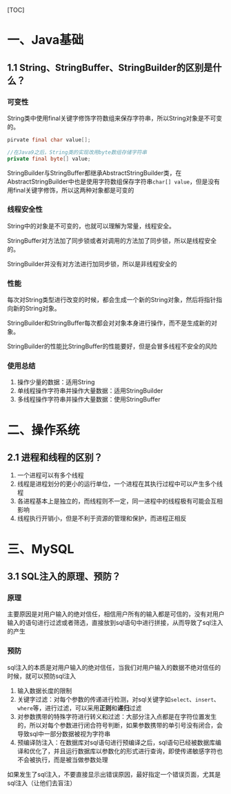 [TOC]

# 一、Java基础

## 1.1 String、StringBuffer、StringBuilder的区别是什么？

### 可变性

String类中使用final关键字修饰字符数组来保存字符串，所以String对象是不可变的。

```java
pirvate final char value[];

//在Java9之后，String类的实现改用byte数组存储字符串
private final byte[] value;
```

StringBuilder与StringBuffer都继承AbstractStringBuilder类，在AbstractStringBuilder中也是使用字符数组保存字符串`char[] value`，但是没有用final关键字修饰，所以这两种对象都是可变的

### 线程安全性

String中的对象是不可变的，也就可以理解为常量，线程安全。

StringBuffer对方法加了同步锁或者对调用的方法加了同步锁，所以是线程安全的。

StringBuilder并没有对方法进行加同步锁，所以是非线程安全的

### 性能

每次对String类型进行改变的时候，都会生成一个新的String对象，然后将指针指向新的String对象。

StringBuilder和StringBuffer每次都会对对象本身进行操作，而不是生成新的对象。

StringBuilder的性能比StringBuffer的性能要好，但是会冒多线程不安全的风险

###  使用总结

1. 操作少量的数据：适用String
2. 单线程操作字符串并操作大量数据：适用StringBuilder
3. 多线程操作字符串并操作大量数据：使用StringBuffer

# 二、操作系统

## 2.1 进程和线程的区别？

1. 一个进程可以有多个线程
2. 线程是进程划分的更小的运行单位，一个进程在其执行过程中可以产生多个线程
3. 各进程基本上是独立的，而线程则不一定，同一进程中的线程极有可能会互相影响
4. 线程执行开销小，但是不利于资源的管理和保护，而进程正相反

# 三、MySQL

## 3.1 SQL注入的原理、预防？

### 原理

主要原因是对用户输入的绝对信任，相信用户所有的输入都是可信的，没有对用户输入的语句进行过滤或者筛选，直接放到sql语句中进行拼接，从而导致了sql注入的产生

### 预防

sql注入的本质是对用户输入的绝对信任，当我们对用户输入的数据不绝对信任的时候，就可以预防sql注入

1. 输入数据长度的限制
2. 关键字过滤：对每个参数的传递进行检测，对sql关键字如`select`、`insert`、`where`等，进行过滤，可以采用**正则**和**递归**过滤
3. 对参数携带的特殊字符进行转义和过滤：大部分注入点都是在字符位置发生的，所以对每个参数进行闭合符号判断，如果参数携带的单引号没有闭合，会导致sql中一部分数据被视为字符串
4. 预编译防注入：在数据库对sql语句进行预编译之后，sql语句已经被数据库编译和优化了，并且运行数据库以参数化的形式进行查询，即使传递敏感字符也不会被执行，而是被当做参数处理

如果发生了sql注入，不要直接显示出错误原因，最好指定一个错误页面，尤其是sql注入（让他们去盲注）
